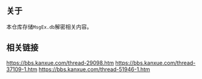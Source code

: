 ## 关于

本仓库存储`MsgEx.db`解密相关内容。

## 相关链接

<https://bbs.kanxue.com/thread-29098.htm>
<https://bbs.kanxue.com/thread-37109-1.htm>
<https://bbs.kanxue.com/thread-51946-1.htm>
